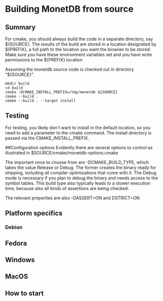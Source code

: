 # Building MonetDB from source

## Summary

For cmake, you should always build the code in a separate directory, say ${SOURCE}. 
The results of the build are stored in a location designated by ${PREFIX}, a full path
to the location you want the binaries to be stored. 
Make sure you have these environment variables set and you have write permissions to the ${PREFIX} location

Assuming the monetdb source code is checked out in  directory "${SOURCE}". 

```
mkdir build
cd build
cmake -DCMAKE_INSTALL_PREFIX=/tmp/monetdb ${SOURCE}
cmake --build .
cmake --build . --target install
```

## Testing
For testing, you likely don't want to install in the default location, so you need to add a parameter to the cmake command.
The install directory is passed via the CMAKE\_INSTALL\_PREFIX.

##Configuration options
Evidently there are several options to control as illustrated in $SOURCE/cmake/monetdb-options.cmake

The important once to choose from are -DCMAKE\_BUILD\_TYPE, which takes the value Release or Debug.
The former creates the binary ready for shipping, including all compiler optimizations that come with it.
The Debug mode is necessary if you plan to debug the binary and needs access to the symbol tables.
This build type also typically leads to a slower execution time, because also all kinds of assertions
are being checked.

The relevant properties are also -DASSERT=ON and DSTRICT=ON

## Platform specifics
### Debian

## Fedora

## Windows

## MacOS

## How to start
